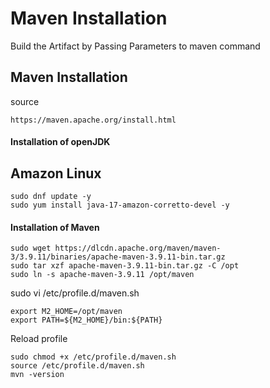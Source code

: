 # Maven Installation
Build the Artifact by Passing Parameters to maven command

## Maven Installation
source
```
https://maven.apache.org/install.html
```
####  Installation of openJDK
## Amazon Linux
```
sudo dnf update -y
sudo yum install java-17-amazon-corretto-devel -y
``` 

####  Installation of Maven
```
sudo wget https://dlcdn.apache.org/maven/maven-3/3.9.11/binaries/apache-maven-3.9.11-bin.tar.gz
sudo tar xzf apache-maven-3.9.11-bin.tar.gz -C /opt
sudo ln -s apache-maven-3.9.11 /opt/maven
``` 
sudo vi /etc/profile.d/maven.sh
```
export M2_HOME=/opt/maven
export PATH=${M2_HOME}/bin:${PATH}
```
Reload profile
```
sudo chmod +x /etc/profile.d/maven.sh
source /etc/profile.d/maven.sh
mvn -version
```
